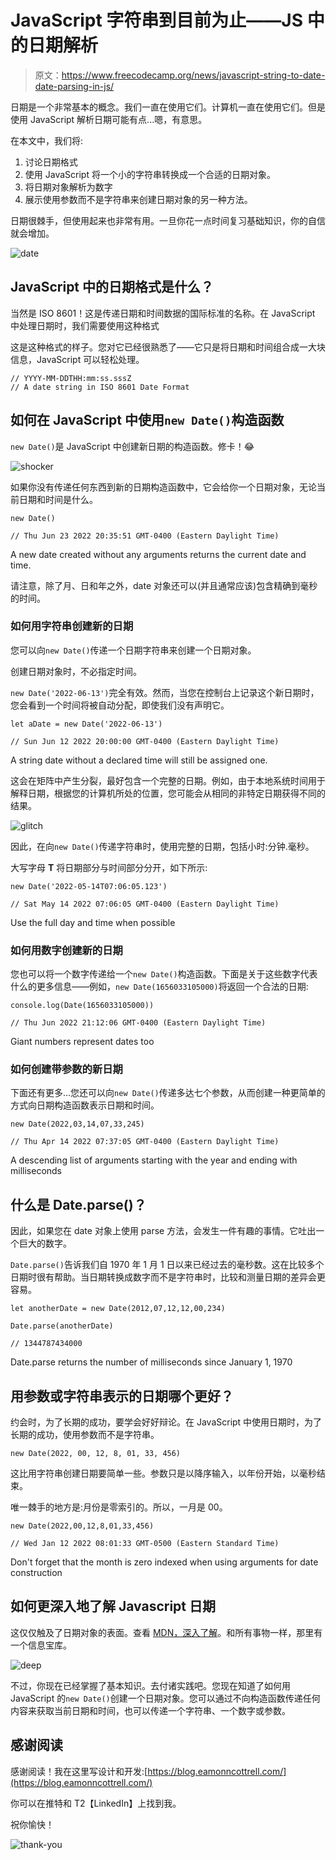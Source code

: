 # JavaScript 字符串到目前为止——JS 中的日期解析

> 原文：<https://www.freecodecamp.org/news/javascript-string-to-date-date-parsing-in-js/>

日期是一个非常基本的概念。我们一直在使用它们。计算机一直在使用它们。但是使用 JavaScript 解析日期可能有点...嗯，有意思。

在本文中，我们将:

1.  讨论日期格式
2.  使用 JavaScript 将一个小的字符串转换成一个合适的日期对象。
3.  将日期对象解析为数字
4.  展示使用参数而不是字符串来创建日期对象的另一种方法。

日期很棘手，但使用起来也非常有用。一旦你花一点时间复习基础知识，你的自信就会增加。

![date](img/1768ac1e343595e9fa381b49cf0815e5.png)

## JavaScript 中的日期格式是什么？

当然是 ISO 8601！这是传递日期和时间数据的国际标准的名称。在 JavaScript 中处理日期时，我们需要使用这种格式

这是这种格式的样子。您对它已经很熟悉了——它只是将日期和时间组合成一大块信息，JavaScript 可以轻松处理。

```
// YYYY-MM-DDTHH:mm:ss.sssZ
// A date string in ISO 8601 Date Format
```

## 如何在 JavaScript 中使用`new Date()`构造函数

`new Date()`是 JavaScript 中创建新日期的构造函数。修卡！😂

![shocker](img/b41beff1f859f4fa59af1dd68cd35d50.png)

如果你没有传递任何东西到新的日期构造函数中，它会给你一个日期对象，无论当前日期和时间是什么。

```
new Date()

// Thu Jun 23 2022 20:35:51 GMT-0400 (Eastern Daylight Time)
```

A new date created without any arguments returns the current date and time.

请注意，除了月、日和年之外，date 对象还可以(并且通常应该)包含精确到毫秒的时间。

### 如何用字符串创建新的日期

您可以向`new Date()`传递一个日期字符串来创建一个日期对象。

创建日期对象时，不必指定时间。

`new Date('2022-06-13')`完全有效。然而，当您在控制台上记录这个新日期时，您会看到一个时间将被自动分配，即使我们没有声明它。

```
let aDate = new Date('2022-06-13')

// Sun Jun 12 2022 20:00:00 GMT-0400 (Eastern Daylight Time)
```

A string date without a declared time will still be assigned one.

这会在矩阵中产生分裂，最好包含一个完整的日期。例如，由于本地系统时间用于解释日期，根据您的计算机所处的位置，您可能会从相同的非特定日期获得不同的结果。

![glitch](img/7c0f8ada8f1e58ea6f681fa0b50dd5d0.png)

因此，在向`new Date()`传递字符串时，使用完整的日期，包括小时:分钟.毫秒。

大写字母 **T** 将日期部分与时间部分分开，如下所示:

```
new Date('2022-05-14T07:06:05.123')

// Sat May 14 2022 07:06:05 GMT-0400 (Eastern Daylight Time)
```

Use the full day and time when possible

### 如何用数字创建新的日期

您也可以将一个数字传递给一个`new Date()`构造函数。下面是关于这些数字代表什么的更多信息——例如，`new Date(1656033105000)`将返回一个合法的日期:

```
console.log(Date(1656033105000))

// Thu Jun 2022 21:12:06 GMT-0400 (Eastern Daylight Time)
```

Giant numbers represent dates too

### 如何创建带参数的新日期

下面还有更多...您还可以向`new Date()`传递多达七个参数，从而创建一种更简单的方式向日期构造函数表示日期和时间。

```
new Date(2022,03,14,07,33,245)

// Thu Apr 14 2022 07:37:05 GMT-0400 (Eastern Daylight Time)
```

A descending list of arguments starting with the year and ending with milliseconds

## 什么是 Date.parse()？

因此，如果您在 date 对象上使用 parse 方法，会发生一件有趣的事情。它吐出一个巨大的数字。

`Date.parse()`告诉我们自 1970 年 1 月 1 日以来已经过去的毫秒数。这在比较多个日期时很有帮助。当日期转换成数字而不是字符串时，比较和测量日期的差异会更容易。

```
let anotherDate = new Date(2012,07,12,12,00,234)

Date.parse(anotherDate)

// 1344787434000
```

Date.parse returns the number of milliseconds since January 1, 1970

## 用参数或字符串表示的日期哪个更好？

约会时，为了长期的成功，要学会好好辩论。在 JavaScript 中使用日期时，为了长期的成功，使用参数而不是字符串。

`new Date(2022, 00, 12, 8, 01, 33, 456)`

这比用字符串创建日期要简单一些。参数只是以降序输入，以年份开始，以毫秒结束。

唯一棘手的地方是:月份是零索引的。所以，一月是 00。

```
new Date(2022,00,12,8,01,33,456)

// Wed Jan 12 2022 08:01:33 GMT-0500 (Eastern Standard Time)
```

Don't forget that the month is zero indexed when using arguments for date construction

## 如何更深入地了解 Javascript 日期

这仅仅触及了日期对象的表面。查看 [MDN，深入了解](https://developer.mozilla.org/en-US/docs/Web/JavaScript/Reference/Global_Objects/Date)。和所有事物一样，那里有一个信息宝库。

![deep](img/48c69d6528761d9cc03f015e877f0b93.png)

不过，你现在已经掌握了基本知识。去付诸实践吧。您现在知道了如何用 JavaScript 的`new Date()`创建一个日期对象。您可以通过不向构造函数传递任何内容来获取当前日期和时间，也可以传递一个字符串、一个数字或参数。

## 感谢阅读

感谢阅读！我在这里写设计和开发:[https://blog.eamonncottrell.com/](https://blog.eamonncottrell.com/)

你可以在推特和 T2【LinkedIn】上找到我。

祝你愉快！

![thank-you](img/1449e0894e988a5a2e4c391113ac647b.png)